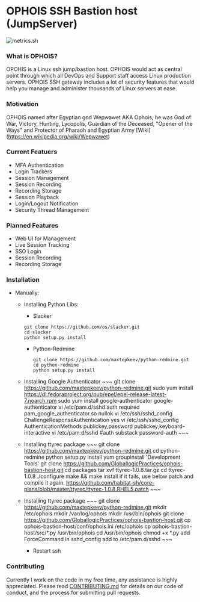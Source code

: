 # OPHOIS SSH Bastion host (JumpServer)
![metrics.sh](https://i.imgur.com/YOlDYHW.png)

### What is OPHOIS?
OPOHIS is a Linux ssh jump/bastion host. OPHOIS would act as central point through which all DevOps and Support staff access Linux production servers. OPHOIS SSH gateway includes a lot of security features that would help you manage and administer thousands of Linux servers at ease.


### Motivation
OPHOIS named after Egyptian god Wepwawet AKA Ophois, he was God of War, Victory, Hunting, Lycopolis, Guardian of the Deceased, "Opener of the Ways" and Protector of Pharaoh and Egyptian Army [Wiki] (https://en.wikipedia.org/wiki/Wepwawet)


### Current Featuers

* MFA Authentication 
* Login Trackers
* Session Management
* Session Recording
* Recording Storage
* Session Playback
* Login/Logout Notification
* Security Thread Management

### Planned Features

* Web UI for Management
* Live Session Tracking
* SSO Login
* Session Recording
* Recording Storage

### Installation

* Manually:

	* Installing Python Libs:

		* Slacker
		~~~
		git clone https://github.com/os/slacker.git
		cd slacker
		python setup.py install
		~~~
		
		* Python-Redmine
			~~~
			git clone https://github.com/maxtepkeev/python-redmine.git
			cd python-redmine
			python setup.py install
			~~~

	* Installing Google Authenticator
			~~~
			git clone https://github.com/maxtepkeev/python-redmine.git
			sudo yum install https://dl.fedoraproject.org/pub/epel/epel-release-latest-7.noarch.rpm
			sudo yum install google-authenticator
			google-authenticator
			vi /etc/pam.d/sshd
				auth required pam_google_authenticator.so nullok
			vi  /etc/ssh/sshd_config
				ChallengeResponseAuthentication yes
			vi /etc/ssh/sshd_config
				AuthenticationMethods publickey,password publickey,keyboard-interactive
			vi /etc/pam.d/sshd
				#auth       substack     password-auth
			~~~

	* Installing ttyrec package
			~~~
			git clone https://github.com/maxtepkeev/python-redmine.git
			cd python-redmine
			python setup.py install
			yum groupinstall 'Development Tools'
			git clone https://github.com/GloballogicPractices/ophois-bastion-host.git
			cd packages
			tar xvf ttyrec-1.0.8.tar.gz
			cd ttyrec-1.0.8
			./configure
			make && make install
			if it fails, use below patch and compile it again.
			https://github.com/habitat-sh/core-plans/blob/master/ttyrec/ttyrec-1.0.8.RHEL5.patch
			~~~
			
	* Installing ttyrec package
			~~~
			git clone https://github.com/maxtepkeev/python-redmine.git
			mkdir /etc/ophois
			mkdir /var/log/ophois
			mkdir /usr/bin/ophois
			git clone https://github.com/GloballogicPractices/ophois-bastion-host.git
			cp ophois-bastion-host/conf/ophois.ini /etc/ophois
			cp ophois-bastion-host/src/*.py /usr/bin/ophois
			cd /usr/bin/ophois 
			chmod +x *.py
			add ForceCommand in sshd_config
			add to /etc/pam.d/sshd
			~~~
			
		* Restart ssh


### Contributing
Currently I work on the code in my free time, any assistance is highly appreciated. Please read [CONTRIBUTING.md](CONTRIBUTING.md) for details on our code of conduct, and the process for submitting pull requests.
